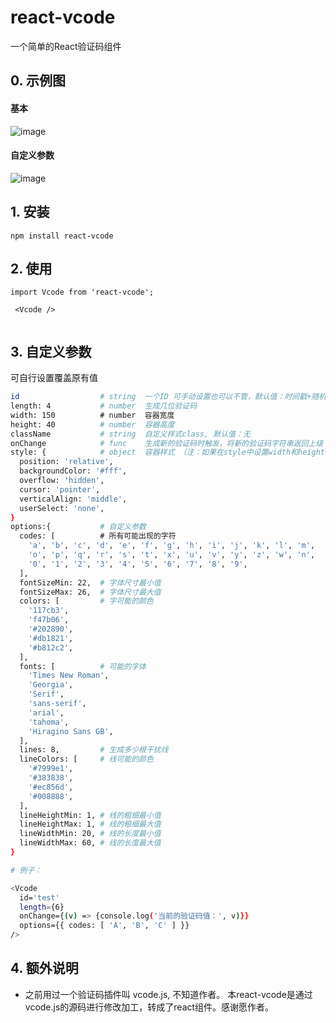 # react-vcode

一个简单的React验证码组件

## 0. 示例图

#### 基本

![image](https://github.com/javaLuo/react-vcode/blob/master/example/assets/test1.png)

#### 自定义参数

![image](https://github.com/javaLuo/react-vcode/blob/master/example/assets/test2.png)


## 1. 安装

````
npm install react-vcode
````

## 2. 使用

````
import Vcode from 'react-vcode';

 <Vcode />
 
````

## 3. 自定义参数

可自行设置覆盖原有值

````bash
id                  # string  一个ID 可手动设置也可以不管，默认值：时间戳+随机数
length: 4           # number  生成几位验证码
width: 150          # number  容器宽度
height: 40          # number  容器高度
className           # string  自定义样式class, 默认值：无
onChange            # func    生成新的验证码时触发，将新的验证码字符串返回上级
style: {            # object  容器样式 （注：如果在style中设置width和height,将覆盖上面通过属性设置的width和height）
  position: 'relative',
  backgroundColor: '#fff',
  overflow: 'hidden',
  cursor: 'pointer',
  verticalAlign: 'middle',
  userSelect: 'none',
}
options:{           # 自定义参数
  codes: [          # 所有可能出现的字符
    'a', 'b', 'c', 'd', 'e', 'f', 'g', 'h', 'i', 'j', 'k', 'l', 'm',
    'o', 'p', 'q', 'r', 's', 't', 'x', 'u', 'v', 'y', 'z', 'w', 'n',
    '0', '1', '2', '3', '4', '5', '6', '7', '8', '9',
  ],
  fontSizeMin: 22,  # 字体尺寸最小值
  fontSizeMax: 26,  # 字体尺寸最大值
  colors: [         # 字可能的颜色
    '117cb3',
    'f47b06',
    '#202890',
    '#db1821',
    '#b812c2',
  ],
  fonts: [          # 可能的字体
    'Times New Roman',
    'Georgia',
    'Serif',
    'sans-serif',
    'arial',
    'tahoma',
    'Hiragino Sans GB',
  ],
  lines: 8,         # 生成多少根干扰线
  lineColors: [     # 线可能的颜色
    '#7999e1',
    '#383838',
    '#ec856d',
    '#008888',
  ],
  lineHeightMin: 1, # 线的粗细最小值
  lineHeightMax: 1, # 线的粗细最大值
  lineWidthMin: 20, # 线的长度最小值
  lineWidthMax: 60, # 线的长度最大值
}

# 例子：

<Vcode
  id='test'
  length={6}
  onChange={(v) => {console.log('当前的验证码值：', v)}}
  options={{ codes: [ 'A', 'B', 'C' ] }}
/>
````

## 4. 额外说明

* 之前用过一个验证码插件叫 vcode.js, 不知道作者。 本react-vcode是通过vcode.js的源码进行修改加工，转成了react组件。感谢愿作者。
